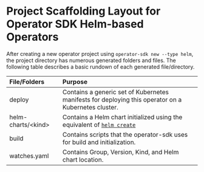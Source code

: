 # Project Scaffolding Layout for Operator SDK Helm-based Operators

After creating a new operator project using `operator-sdk new --type helm`,
the project directory has numerous generated folders and files. The following
table describes a basic rundown of each generated file/directory.

| File/Folders | Purpose |
| :---         | :---    |
| deploy | Contains a generic set of Kubernetes manifests for deploying this operator on a Kubernetes cluster. |
| helm-charts/\<kind> | Contains a Helm chart initialized using the equivalent of [`helm create`][docs_helm_create] |
| build | Contains scripts that the operator-sdk uses for build and initialization. |
| watches.yaml | Contains Group, Version, Kind, and Helm chart location. |

[docs_helm_create]:https://v2.helm.sh/docs/helm/#helm-create
